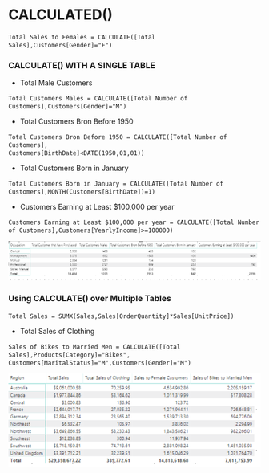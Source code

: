 # CALCULATED\(\)

```text
Total Sales to Females = CALCULATE([Total Sales],Customers[Gender]="F")
```

### CALCULATE\(\) WITH A SINGLE TABLE

* Total Male Customers

```text
Total Customers Males = CALCULATE([Total Number of Customers],Customers[Gender]="M")
```

* Total Customers Bron Before 1950

```text
Total Customers Bron Before 1950 = CALCULATE([Total Number of Customers],
Customers[BirthDate]<DATE(1950,01,01))
```

* Total Customers Born in January

```text
Total Customers Born in January = CALCULATE([Total Number of Customers],MONTH(Customers[BirthDate])=1)
```

* Customers Earning at Least $100,000 per year

```text
Customers Earning at Least $100,000 per year = CALCULATE([Total Number of Customers],Customers[YearlyIncome]>=100000)
```

![](.gitbook/assets/image%20%2856%29.png)

### Using CALCULATE\(\) over Multiple Tables

```text
Total Sales = SUMX(Sales,Sales[OrderQuantity]*Sales[UnitPrice])
```

* Total Sales of Clothing

```text
Sales of Bikes to Married Men = CALCULATE([Total Sales],Products[Category]="Bikes",
Customers[MaritalStatus]="M",Customers[Gender]="M")
```

![](.gitbook/assets/image%20%2811%29.png)



